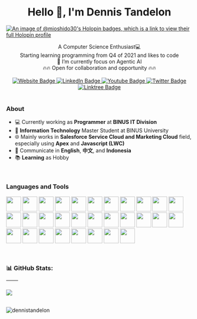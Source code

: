 <h1 align="center">
    Hello 👋, I'm Dennis Tandelon    
</h1> 
   
[![An image of @mioshido30's Holopin badges, which is a link to view their full Holopin profile](https://holopin.me/mioshido30)](https://holopin.io/@mioshido30)

<div align="center">
    <div>A Computer Science Enthusiast💻 </div>
    <div>Starting learning programming from Q4 of 2021 and likes to code</div>
    <div>🌱 I’m currently focus on Agentic AI</div>
    <div>🔥🔥 Open for collaboration and opportunity 🔥🔥</div>
</div>
&nbsp;
<div id="badges" align="center">
  <a href="https://www.dennistandelon.my.id">
    <img src="https://img.shields.io/badge/Website-black?style=for-the-badge&logo=javascript&logoColor=white" alt="Website Badge"/>
  </a>
  <a href="https://www.linkedin.com/in/dennistandelon">
    <img src="https://img.shields.io/badge/LinkedIn-blue?style=for-the-badge&logo=linkedin&logoColor=white" alt="LinkedIn Badge"/>
  </a>
  <a href="https://www.instagram.com/dennis.tandelon/">
    <img src="https://img.shields.io/badge/Instagram-E1306C?style=for-the-badge&logo=instagram&logoColor=white" alt="Youtube Badge"/>
  </a>
  <a href="https://www.youtube.com/dennistandelon">
    <img src="https://img.shields.io/badge/Youtube-red?style=for-the-badge&logo=youtube&logoColor=white" alt="Twitter Badge"/>
  </a>
  <a href="https://www.linktr.ee/dennistandelon">
    <img src="https://img.shields.io/badge/Linktree-black?style=for-the-badge&logo=linktree&logoColor=white" alt="Linktree Badge"/>
  </a>
</div>
&nbsp;

### About
- 💻 Currently working as **Programmer** at **BINUS IT Division** 
- 📕 **Information Technology** Master Student at BINUS University
- 🌐 Mainly works in **Salesforce Service Cloud and Marketing Cloud** field, especially using **Apex** and **Javascript (LWC)**
- 🌱 Communicate in **English**, **中文**, and **Indonesia**
- 📚 **Learning** as Hobby
    
&nbsp;
### Languages and Tools    
<div>
    <img src="https://cdn.jsdelivr.net/gh/devicons/devicon/icons/c/c-original.svg" height=40 width=40 />
    <img src="https://cdn.jsdelivr.net/gh/devicons/devicon/icons/java/java-original.svg" height=40 width=40 />
    <img src="https://cdn.jsdelivr.net/gh/devicons/devicon/icons/python/python-original.svg" height=40 width=40 />
    <img src="https://cdn.jsdelivr.net/gh/devicons/devicon/icons/csharp/csharp-original.svg" height=40 width=40 />
    <img src="https://cdn.jsdelivr.net/gh/devicons/devicon/icons/html5/html5-original.svg" height=40 width=40 />
    <img src="https://cdn.jsdelivr.net/gh/devicons/devicon/icons/css3/css3-original.svg" height=40 width=40 />
    <img src="https://cdn.jsdelivr.net/gh/devicons/devicon/icons/javascript/javascript-original.svg" height=40 width=40 />
    <img src="https://cdn.jsdelivr.net/gh/devicons/devicon@latest/icons/typescript/typescript-original.svg" height=40 width=40 />
    <img src="https://cdn.jsdelivr.net/gh/devicons/devicon@latest/icons/php/php-original.svg" height=40 width=40 />
    <img src="https://cdn.jsdelivr.net/gh/devicons/devicon@latest/icons/go/go-original.svg" height=40 width=40 />
    <img src="https://cdn.jsdelivr.net/gh/devicons/devicon/icons/mysql/mysql-original-wordmark.svg" height=40 width=40 />
    <img src="https://cdn.jsdelivr.net/gh/devicons/devicon/icons/microsoftsqlserver/microsoftsqlserver-plain-wordmark.svg" height=40 width=40/>
    <img src="https://cdn.jsdelivr.net/gh/devicons/devicon@latest/icons/mongodb/mongodb-original-wordmark.svg" height=40 width=40 />
    <img src="https://cdn.jsdelivr.net/gh/devicons/devicon@latest/icons/postgresql/postgresql-original-wordmark.svg" height=40 width=40 />      
    <img src="https://cdn.jsdelivr.net/gh/devicons/devicon@latest/icons/sqlite/sqlite-original-wordmark.svg" height=40 width=40 />
    <img src="https://cdn.jsdelivr.net/gh/devicons/devicon/icons/react/react-original-wordmark.svg" height=40 width=40 />
    <img src="https://cdn.jsdelivr.net/gh/devicons/devicon@latest/icons/vuejs/vuejs-original-wordmark.svg" height=40 width=40 />
    <img src="https://cdn.jsdelivr.net/gh/devicons/devicon@latest/icons/flutter/flutter-original.svg" height=40 width=40 />
    <img src="https://cdn.jsdelivr.net/gh/devicons/devicon@latest/icons/laravel/laravel-original-wordmark.svg" height=40 width=40 />
    <img src="https://cdn.jsdelivr.net/gh/devicons/devicon@latest/icons/tailwindcss/tailwindcss-original.svg" height=40 width=40 />
    <img src="https://cdn.jsdelivr.net/gh/devicons/devicon/icons/bootstrap/bootstrap-original-wordmark.svg" height=40 width=40/>
    <img src="https://cdn.jsdelivr.net/gh/devicons/devicon/icons/firebase/firebase-plain.svg" height=40 width=40 />
    <img src="https://cdn.jsdelivr.net/gh/devicons/devicon@latest/icons/supabase/supabase-original.svg" height=40 width=40 />
    <img src="https://cdn.jsdelivr.net/gh/devicons/devicon@latest/icons/arduino/arduino-original-wordmark.svg" height=40 width=40 />
    <img src="https://cdn.jsdelivr.net/gh/devicons/devicon/icons/figma/figma-original.svg" height=40 width=40/>
    <img src="https://cdn.jsdelivr.net/gh/devicons/devicon/icons/git/git-original.svg" height=40 width=40/>
    <img src="https://cdn.jsdelivr.net/gh/devicons/devicon/icons/github/github-original.svg" height=40 width=40/>
    <img src="https://cdn.jsdelivr.net/gh/devicons/devicon@latest/icons/vercel/vercel-original.svg" height=40 width=40 />
    <img src="https://cdn.jsdelivr.net/gh/devicons/devicon@latest/icons/netlify/netlify-original-wordmark.svg" height=40 width=40 />
    <img src="https://cdn.jsdelivr.net/gh/devicons/devicon/icons/salesforce/salesforce-original.svg" height=40 width=40 />
</div>

&nbsp;

### 📊 GitHub Stats:

| <img align="center" src="https://github-readme-stats.vercel.app/api?username=dennistandelon&show_icons=true&theme=transparent&hide_border=true" alt="" /> | <img align="center" src="https://github-readme-stats.vercel.app/api/top-langs/?username=dennistandelon&layout=compact&theme=transparent&hide_border=true" alt="" /> |
| ----------------------------------------------------------------------------------------------------------------------------------------------- | --------------------------------------------------------------------------------------------------------------------------------------------------------- |

![](https://github-readme-streak-stats.herokuapp.com/?user=dennistandelon&theme=transparant&hide_border=false)<br><br/>

<p align="left"> 
    <img src="https://komarev.com/ghpvc/?username=dennistandelon&label=Profile%20visit&color=0e75b6&style=flat" alt="dennistandelon" /> 
</p>
